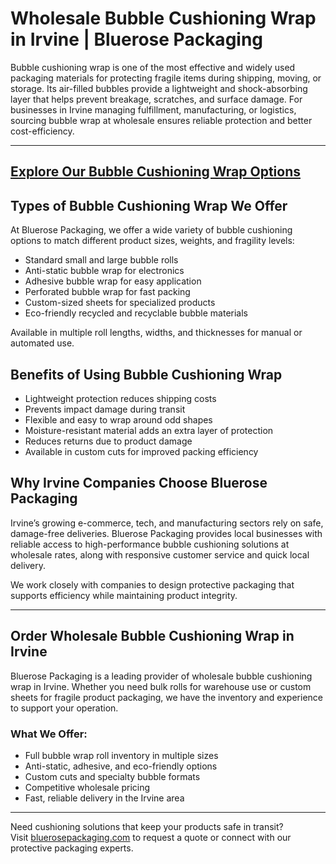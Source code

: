 # Wholesale Bubble Cushioning Wrap in Irvine | Bluerose Packaging

Bubble cushioning wrap is one of the most effective and widely used packaging materials for protecting fragile items during shipping, moving, or storage. Its air-filled bubbles provide a lightweight and shock-absorbing layer that helps prevent breakage, scratches, and surface damage. For businesses in Irvine managing fulfillment, manufacturing, or logistics, sourcing bubble wrap at wholesale ensures reliable protection and better cost-efficiency.

---
[Explore Our Bubble Cushioning Wrap Options](https://www.bluerosepackaging.com/product-category/bubble-cushioning-wrap/)
---

## Types of Bubble Cushioning Wrap We Offer

At Bluerose Packaging, we offer a wide variety of bubble cushioning options to match different product sizes, weights, and fragility levels:

- Standard small and large bubble rolls  
- Anti-static bubble wrap for electronics  
- Adhesive bubble wrap for easy application  
- Perforated bubble wrap for fast packing  
- Custom-sized sheets for specialized products  
- Eco-friendly recycled and recyclable bubble materials

Available in multiple roll lengths, widths, and thicknesses for manual or automated use.

## Benefits of Using Bubble Cushioning Wrap

- Lightweight protection reduces shipping costs  
- Prevents impact damage during transit  
- Flexible and easy to wrap around odd shapes  
- Moisture-resistant material adds an extra layer of protection  
- Reduces returns due to product damage  
- Available in custom cuts for improved packing efficiency

## Why Irvine Companies Choose Bluerose Packaging

Irvine’s growing e-commerce, tech, and manufacturing sectors rely on safe, damage-free deliveries. Bluerose Packaging provides local businesses with reliable access to high-performance bubble cushioning solutions at wholesale rates, along with responsive customer service and quick local delivery.

We work closely with companies to design protective packaging that supports efficiency while maintaining product integrity.

---

## Order Wholesale Bubble Cushioning Wrap in Irvine

Bluerose Packaging is a leading provider of wholesale bubble cushioning wrap in Irvine. Whether you need bulk rolls for warehouse use or custom sheets for fragile product packaging, we have the inventory and experience to support your operation.

### What We Offer:

- Full bubble wrap roll inventory in multiple sizes  
- Anti-static, adhesive, and eco-friendly options  
- Custom cuts and specialty bubble formats  
- Competitive wholesale pricing  
- Fast, reliable delivery in the Irvine area

---

Need cushioning solutions that keep your products safe in transit?  
Visit [bluerosepackaging.com](https://www.bluerosepackaging.com) to request a quote or connect with our protective packaging experts.
